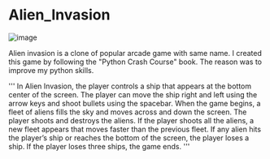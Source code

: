 # Alien_Invasion

![image](https://user-images.githubusercontent.com/42178059/117618856-2b9a4380-b18c-11eb-85b0-8d75435c38a9.png)

Alien invasion is a clone of popular arcade game with same name. I created this game by following the "Python Crash Course" book. The reason was to improve my python skills.

'''
In Alien Invasion, the player controls a ship that appears at
the bottom center of the screen. The player can move the ship
right and left using the arrow keys and shoot bullets using the
spacebar. When the game begins, a fleet of aliens fills the sky
and moves across and down the screen. The player shoots and
destroys the aliens. If the player shoots all the aliens, a new fleet
appears that moves faster than the previous fleet. If any alien hits
the player’s ship or reaches the bottom of the screen, the player
loses a ship. If the player loses three ships, the game ends.
'''
